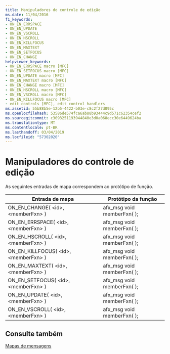 ```yaml
---
title: Manipuladores do controle de edição
ms.date: 11/04/2016
f1_keywords:
- ON_EN_ERRSPACE
- ON_EN_UPDATE
- ON_EN_VSCROLL
- ON_EN_HSCROLL
- ON_EN_KILLFOCUS
- ON_EN_MAXTEXT
- ON_EN_SETFOCUS
- ON_EN_CHANGE
helpviewer_keywords:
- ON_EN_ERRSPACE macro [MFC]
- ON_EN_SETFOCUS macro [MFC]
- ON_EN_UPDATE macro [MFC]
- ON_EN_MAXTEXT macro [MFC]
- ON_EN_CHANGE macro [MFC]
- ON_EN_HSCROLL macro [MFC]
- ON_EN_VSCROLL macro [MFC]
- ON_EN_KILLFOCUS macro [MFC]
- edit controls [MFC], edit control handlers
ms.assetid: 55b88b5e-12b5-4422-b03e-c8c2f27d095c
ms.openlocfilehash: 53586de574fca6ab88b93444c9d571c62354cef2
ms.sourcegitcommit: c3093251193944840e3d0a068ecc30e6449624ba
ms.translationtype: MT
ms.contentlocale: pt-BR
ms.lasthandoff: 03/04/2019
ms.locfileid: "57302020"
---
```

# <a name="edit-control-handlers"></a>Manipuladores do controle de edição

As seguintes entradas de mapa correspondem ao protótipo de função.

|Entrada de mapa|Protótipo da função|
|---------------|------------------------|
|ON_EN_CHANGE( \<id>, \<memberFxn> )|afx_msg void memberFxn( );|
|ON_EN_ERRSPACE( \<id>, \<memberFxn> )|afx_msg void memberFxn( );|
|ON_EN_HSCROLL( \<id>, \<memberFxn> )|afx_msg void memberFxn( );|
|ON_EN_KILLFOCUS( \<id>, \<memberFxn> )|afx_msg void memberFxn( );|
|ON_EN_MAXTEXT( \<id>, \<memberFxn> )|afx_msg void memberFxn( );|
|ON_EN_SETFOCUS( \<id>, \<memberFxn> )|afx_msg void memberFxn( );|
|ON_EN_UPDATE( \<id>, \<memberFxn> )|afx_msg void memberFxn( );|
|ON_EN_VSCROLL( \<id>, \<memberFxn> )|afx_msg void memberFxn( );|

## <a name="see-also"></a>Consulte também

[Mapas de mensagens](../../mfc/reference/message-maps-mfc.md)
